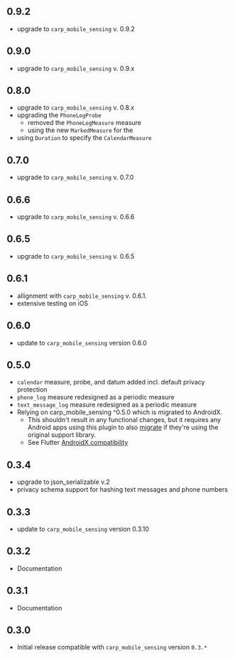 ## 0.9.2
* upgrade to `carp_mobile_sensing` v. 0.9.2

## 0.9.0
* upgrade to `carp_mobile_sensing` v. 0.9.x

## 0.8.0
* upgrade to `carp_mobile_sensing` v. 0.8.x
* upgrading the `PhoneLogProbe`
  * removed the `PhoneLogMeasure` measure
  * using the new `MarkedMeasure` for the
* using `Duration` to specify the `CalendarMeasure`

## 0.7.0
* upgrade to `carp_mobile_sensing` v. 0.7.0

## 0.6.6
* upgrade to `carp_mobile_sensing` v. 0.6.6

## 0.6.5
* upgrade to `carp_mobile_sensing` v. 0.6.5

## 0.6.1
* allignment with `carp_mobile_sensing` v. 0.6.1.
* extensive testing on iOS 

## 0.6.0
* update to `carp_mobile_sensing` version 0.6.0

## 0.5.0
* `calendar` measure, probe, and datum added incl. default privacy protection 
* `phone_log` measure redesigned as a periodic measure
* `text_message_log` measure redesigned as a periodic measure
* Relying on carp_mobile_sensing ^0.5.0 which is migrated to AndroidX.
   * This shouldn't result in any functional changes, but it requires any Android apps using this plugin to also 
[migrate](https://developer.android.com/jetpack/androidx/migrate) if they're using the original support library. 
   * See Flutter [AndroidX compatibility](https://flutter.dev/docs/development/packages-and-plugins/androidx-compatibility)


## 0.3.4
* upgrade to json_serializable v.2
* privacy schema support for hashing text messages and phone numbers

## 0.3.3
* update to `carp_mobile_sensing` version 0.3.10

## 0.3.2
* Documentation

## 0.3.1
* Documentation

## 0.3.0
* Initial release compatible with `carp_mobile_sensing` version `0.3.*`
